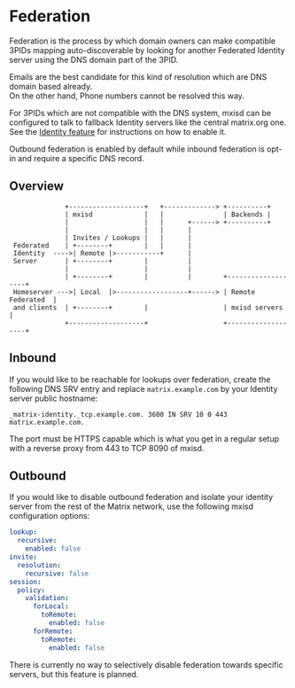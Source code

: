 # Federation
Federation is the process by which domain owners can make compatible 3PIDs mapping auto-discoverable by looking for another
Federated Identity server using the DNS domain part of the 3PID.

Emails are the best candidate for this kind of resolution which are DNS domain based already.  
On the other hand, Phone numbers cannot be resolved this way.

For 3PIDs which are not compatible with the DNS system, mxisd can be configured to talk to fallback Identity servers like
the central matrix.org one. See the [Identity feature](identity.md#lookups) for instructions on how to enable it.

Outbound federation is enabled by default while inbound federation is opt-in and require a specific DNS record.

## Overview
```
              +-------------------+   +-------------> +----------+
              | mxisd             |   |               | Backends |
              |                   |   |      +------> +----------+
              |                   |   |      |
              | Invites / Lookups |   |      |
 Federated    | +--------+        |   |      |
 Identity  ---->| Remote |>-----------+      |
 Server       | +--------+        |          |
              |                   |          |
              | +--------+        |          |        +-------------------+
 Homeserver --->| Local  |>------------------+------> | Remote Federated  |
 and clients  | +--------+        |                   | mxisd servers     |
              +-------------------+                   +-------------------+
```

## Inbound
If you would like to be reachable for lookups over federation, create the following DNS SRV entry and replace
`matrix.example.com` by your Identity server public hostname:
```
_matrix-identity._tcp.example.com. 3600 IN SRV 10 0 443 matrix.example.com.
``` 

The port must be HTTPS capable which is what you get in a regular setup with a reverse proxy from 443 to TCP 8090 of mxisd.

## Outbound
If you would like to disable outbound federation and isolate your identity server from the rest of the Matrix network,
use the following mxisd configuration options:
```yaml
lookup:
  recursive:
    enabled: false
invite:
  resolution:
    recursive: false
session:
  policy:
    validation:
      forLocal:
        toRemote:
          enabled: false
      forRemote:
        toRemote:
          enabled: false
``` 

There is currently no way to selectively disable federation towards specific servers, but this feature is planned.
